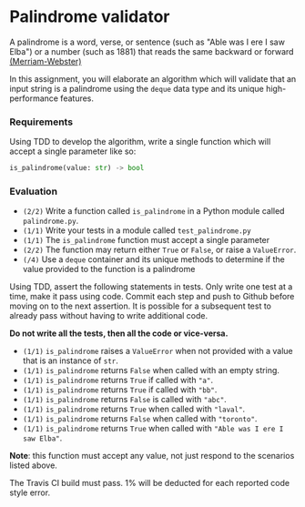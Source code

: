 # Palindrome validator

A palindrome is  a word, verse, or sentence (such as "Able was I ere I saw
Elba") or a number (such as 1881) that reads the same backward or forward
[(Merriam-Webster)](https://www.merriam-webster.com/dictionary/palindrome)

In this assignment, you will elaborate an algorithm which will validate that an
input string is a palindrome using the `deque` data type and its
unique high-performance features.


### Requirements
Using TDD to develop the algorithm, write a single function which will accept a
single parameter like so:

```python
is_palindrome(value: str) -> bool
```

###  Evaluation

* `(2/2)` Write a function called `is_palindrome` in a Python module called
`palindrome.py`.
* `(1/1)` Write your tests in a module called `test_palindrome.py`
* `(1/1)` The `is_palindrome` function must accept a single parameter
* `(2/2)` The function may return either `True` or `False`, or raise a
  `ValueError`.
* `(/4)` Use a `deque` container and its unique methods to determine if the
  value provided to the function is a palindrome

Using TDD, assert the following statements in tests. Only write one test at a
time, make it pass using code. Commit each step and push to Github before
moving on to the next assertion.  It is possible for a subsequent test to
already pass without having to write additional code.

**Do not write all the tests, then all the code or vice-versa.**

- `(1/1)` `is_palindrome` raises a `ValueError` when not provided with a value
  that is  an instance of `str`.
- `(1/1)` `is_palindrome` returns `False` when called with an empty string.
- `(1/1)` `is_palindrome` returns `True` if called with `"a"`.
- `(1/1)` `is_palindrome` returns `True` if called with `"bb"`.
- `(1/1)` `is_palindrome` returns `False` is called with `"abc"`.
- `(1/1)` `is_palindrome` returns `True` when called with `"laval"`.
- `(1/1)` `is_palindrome` returns `False` when called with `"toronto"`.
- `(1/1)` `is_palindrome` returns `True` when called with `"Able was I ere I saw
  Elba"`.

**Note**: this function must accept any value, not just respond to the
scenarios listed above.

The Travis CI build must pass. 1% will be deducted for each reported code style
error.
